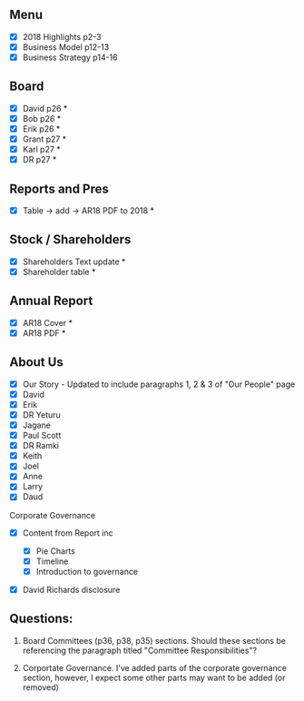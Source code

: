 ## Menu
- [x] 2018 Highlights p2-3
- [x] Business Model p12-13
- [x] Business Strategy p14-16

## Board
- [x] David p26 *
- [x] Bob p26 *
- [x] Erik p26 *
- [x] Grant p27 *
- [x] Karl p27 *
- [x] DR p27 *

## Reports and Pres
- [x] Table -> add -> AR18 PDF to 2018 *

## Stock / Shareholders
- [x] Shareholders Text update *
- [x] Shareholder table *

## Annual Report
- [x] AR18 Cover *
- [x] AR18 PDF *

## About Us
- [x] Our Story - Updated to include paragraphs 1, 2 & 3 of "Our People" page
- [x] David
- [x] Erik
- [x] DR Yeturu
- [x] Jagane
- [x] Paul Scott
- [x] DR Ramki
- [x] Keith
- [x] Joel
- [x] Anne
- [x] Larry
- [x] Daud

Corporate Governance
- [x] Content from Report inc
	- [x] Pie Charts
	- [x] Timeline
	- [x] Introduction to governance
- [x] David Richards disclosure 


## Questions:

1. Board Committees (p36, p38, p35) sections. Should these sections be referencing the paragraph titled "Committee Responsibilities"?

2. Corportate Governance. I've added parts of the corporate governance section, however, I expect some other parts may want to be added (or removed)

